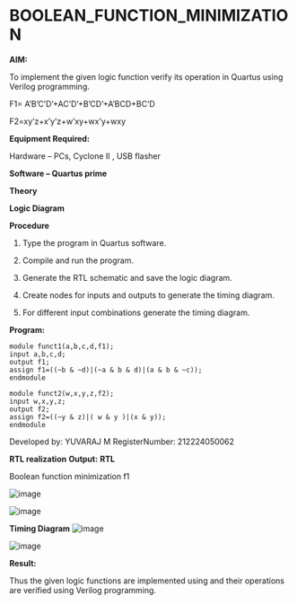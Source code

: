 # BOOLEAN_FUNCTION_MINIMIZATION

**AIM:**

To implement the given logic function verify its operation in Quartus using Verilog programming.

F1= A’B’C’D’+AC’D’+B’CD’+A’BCD+BC’D 

F2=xy’z+x’y’z+w’xy+wx’y+wxy

**Equipment Required:**

Hardware – PCs, Cyclone II , USB flasher

**Software – Quartus prime**

**Theory**

**Logic Diagram**

**Procedure**

1.	Type the program in Quartus software.

2.	Compile and run the program.

3.	Generate the RTL schematic and save the logic diagram.

4.	Create nodes for inputs and outputs to generate the timing diagram.

5.	For different input combinations generate the timing diagram.


**Program:**
```
module funct1(a,b,c,d,f1);
input a,b,c,d;
output f1;
assign f1=((~b & ~d)|(~a & b & d)|(a & b & ~c));
endmodule

module funct2(w,x,y,z,f2);
input w,x,y,z;
output f2;
assign f2=((~y & z)|( w & y )|(x & y));
endmodule
```

Developed by: YUVARAJ M RegisterNumber: 212224050062


**RTL realization**
**Output:**
**RTL**

Boolean function minimization f1

![image](https://github.com/user-attachments/assets/35c2069b-49c5-43ba-925d-32cfd67a4c25)

![image](https://github.com/user-attachments/assets/acc828ab-d2e0-43bc-972c-538381f92630)






**Timing Diagram**
![image](https://github.com/user-attachments/assets/fb688224-b386-4378-ac42-8cee4eba380d)

![image](https://github.com/user-attachments/assets/7c13d84e-1281-4621-9dc0-fb5e5c17d0d6)

**Result:**

Thus the given logic functions are implemented using and their operations are verified using Verilog programming.

